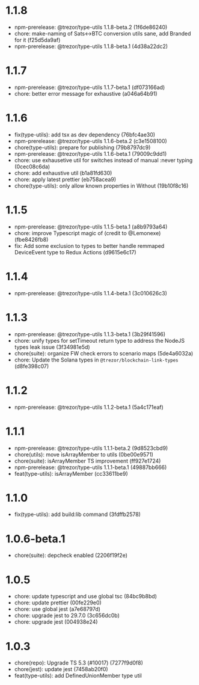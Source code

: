 # 1.1.8

- npm-prerelease: @trezor/type-utils 1.1.8-beta.2 (1f6de86240)
- chore: make-naming of Sats<->BTC conversion utils sane, add Branded for it (f25d5da9af)
- npm-prerelease: @trezor/type-utils 1.1.8-beta.1 (4d38a22dc2)

# 1.1.7

- npm-prerelease: @trezor/type-utils 1.1.7-beta.1 (df073166ad)
- chore: better error message for exhaustive (a046a64b91)

# 1.1.6

- fix(type-utils): add tsx as dev dependency (76bfc4ae30)
- npm-prerelease: @trezor/type-utils 1.1.6-beta.2 (c3e1508100)
- chore(type-utils): prepare for publishing (79b8797dc9)
- npm-prerelease: @trezor/type-utils 1.1.6-beta.1 (79009c9dd1)
- chore: use exhausetive util for switches instead of manual :never typing (0cec08c6da)
- chore: add exhaustive util (b1a81fd630)
- chore: apply latest prettier (eb758acea9)
- chore(type-utils): only allow known properties in Without (19b10f8c16)

# 1.1.5

- npm-prerelease: @trezor/type-utils 1.1.5-beta.1 (a8b9793a64)
- chore: improve Typescript magic of (credit to @Lemonexe) (fbe8426fb8)
- fix: Add some exclusion to types to better handle remmaped DeviceEvent type to Redux Actions (d9615e6c17)

# 1.1.4

- npm-prerelease: @trezor/type-utils 1.1.4-beta.1 (3c010626c3)

# 1.1.3

- npm-prerelease: @trezor/type-utils 1.1.3-beta.1 (3b29f41596)
- chore: unify types for setTimeout return type to address the NodeJS types leak issue (3f34981e5d)
- chore(suite): organize FW check errors to scenario maps (5de4a6032a)
- chore: Update the Solana types in `@trezor/blockchain-link-types` (d8fe398c07)

# 1.1.2

- npm-prerelease: @trezor/type-utils 1.1.2-beta.1 (5a4c171eaf)

# 1.1.1

- npm-prerelease: @trezor/type-utils 1.1.1-beta.2 (9d8523cbd9)
- chore(utils): move isArrayMember to utils (0be00e9571)
- chore(suite): isArrayMember TS improvement (ff927e1724)
- npm-prerelease: @trezor/type-utils 1.1.1-beta.1 (49887bb666)
- feat(type-utils): isArrayMember (cc33611be9)

# 1.1.0

- fix(type-utils): add build:lib command (3fdffb2578)

# 1.0.6-beta.1

- chore(suite): depcheck enabled (2206f19f2e)

# 1.0.5

- chore: update typescript and use global tsc (84bc9b8bd)
- chore: update prettier (00fe229e0)
- chore: use global jest (a7e68797d)
- chore: upgrade jest to 29.7.0 (3c656dc0b)
- chore: upgrade jest (004938e24)

# 1.0.3

- chore(repo): Upgrade TS 5.3 (#10017) (7277f9d0f8)
- chore(jest): update jest (7458ab20f0)
- feat(type-utils): add DefinedUnionMember type util
